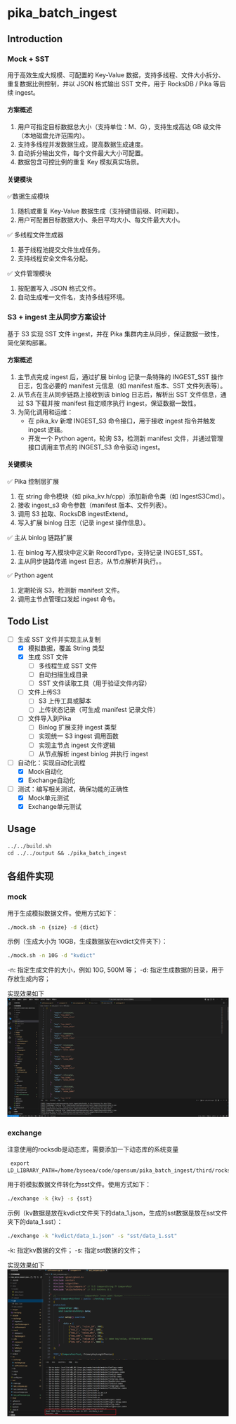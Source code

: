 # pika_batch_ingest

## Introduction
### Mock + SST
用于高效生成大规模、可配置的 Key-Value 数据，支持多线程、文件大小拆分、重复数据比例控制，并以 JSON 格式输出 SST 文件，用于 RocksDB / Pika 等后续 ingest。
#### 方案概述
1. 用户可指定目标数据总大小（支持单位：M、G），支持生成高达 GB 级文件（本地磁盘允许范围内）。
2. 支持多线程并发数据生成，提高数据生成速度。
3. 自动拆分输出文件，每个文件最大大小可配置。
4. 数据包含可控比例的重复 Key 模拟真实场景。

#### 关键模块
✅数据生成模块
1. 随机或重复 Key-Value 数据生成（支持键值前缀、时间戳）。
2. 用户可配置目标数据大小、条目平均大小、每文件最大大小。

✅ 多线程文件生成器
1. 基于线程池提交文件生成任务。
2. 支持线程安全文件名分配。

✅ 文件管理模块
1. 按配置写入 JSON 格式文件。
2. 自动生成唯一文件名，支持多线程环境。

### S3 + ingest 主从同步方案设计
基于 S3 实现 SST 文件 ingest，并在 Pika 集群内主从同步，保证数据一致性，简化架构部署。

#### 方案概述
1. 主节点完成 ingest 后，通过扩展 binlog 记录一条特殊的 INGEST_SST 操作日志，包含必要的 manifest 元信息（如 manifest 版本、SST 文件列表等）。
2. 从节点在主从同步链路上接收到该 binlog 日志后，解析出 SST 文件信息，通过 S3 下载并按 manifest 指定顺序执行 ingest，保证数据一致性。
3. 为简化调用和运维：
   - 在 pika_kv 新增 INGEST_S3 命令接口，用于接收 ingest 指令并触发 ingest 逻辑。
   - 开发一个 Python agent，轮询 S3，检测新 manifest 文件，并通过管理接口调用主节点的 INGEST_S3 命令驱动 ingest。

#### 关键模块
✅ Pika 控制层扩展
1. 在 string 命令模块（如 pika_kv.h/cpp）添加新命令类（如 IngestS3Cmd）。
2. 接收 ingest_s3 命令参数（manifest 版本、文件列表）。
3. 调用 S3 拉取、RocksDB ingestExtend。
4. 写入扩展 binlog 日志（记录 ingest 操作信息）。

✅ 主从 binlog 链路扩展
1. 在 binlog 写入模块中定义新 RecordType，支持记录 INGEST_SST。
2. 主从同步链路传递 ingest 日志，从节点解析并执行。。

✅ Python agent
1. 定期轮询 S3，检测新 manifest 文件。
2. 调用主节点管理口发起 ingest 命令。


## Todo List
- [ ] 生成 SST 文件并实现主从复制
  - [x] 模拟数据，覆盖 String 类型
  - [x] 生成 SST 文件
    - [ ] 多线程生成 SST 文件
    - [ ] 自动扫描生成目录
    - [ ] SST 文件读取工具（用于验证文件内容）
  - [ ] 文件上传S3
    - [ ] S3 上传工具或脚本
    - [ ] 上传状态记录（可生成 manifest 记录文件）
  - [ ] 文件导入到Pika
    - [ ] Binlog 扩展支持 ingest 类型
    - [ ] 实现统一 S3 ingest 调用函数
    - [ ] 实现主节点 ingest 文件逻辑
    - [ ] 从节点解析 ingest binlog 并执行 ingest
- [ ] 自动化：实现自动化流程
  - [x] Mock自动化
  - [x] Exchange自动化
- [ ] 测试：编写相关测试，确保功能的正确性
  - [x] Mock单元测试
  - [x] Exchange单元测试

## Usage

```shell
../../build.sh
cd ../../output && ./pika_batch_ingest
```

## 各组件实现

### mock
用于生成模拟数据文件。使用方式如下：

```bash
./mock.sh -n {size} -d {dict}
```
示例（生成大小为 10GB，生成数据放在kvdict文件夹下）：
```bash
./mock.sh -n 10G -d "kvdict"
```
-n: 指定生成文件的大小，例如 10G, 500M 等；
-d: 指定生成数据的目录，用于存放生成内容；

实现效果如下
![alt text](images/mock.png)

### exchange

注意使用的rocksdb是动态库，需要添加一下动态库的系统变量

```shell
 export LD_LIBRARY_PATH=/home/byseea/code/opensum/pika_batch_ingest/third/rocksdb:$LD_LIBRARY_PATH
 ```

用于将模拟数据文件转化为sst文件。使用方式如下：

```bash
./exchange -k {kv} -s {sst}
```
示例（kv数据是放在kvdict文件夹下的data_1.json，生成的sst数据是放在sst文件夹下的data_1.sst）：
```bash
./exchange -k "kvdict/data_1.json" -s "sst/data_1.sst"
```
-k: 指定kv数据的文件；
-s: 指定sst数据的文件；

实现效果如下
![alt text](images/sst.png)
